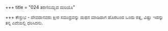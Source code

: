 +++
title = "024 ತರಣಿಬಿಮ್ಬದ ಮರಿಯೊ"

+++
ಕೌಸ್ತುಭ - ದೇವದಾನವರು ಕ್ಷೀರ ಸಮುದ್ರವನ್ನು ಮಥನ ಮಾಡಿದಾಗ ಹೊರಬಂದ ಒಂದು ರತ್ನ, ವಿಷ್ಣು ಇದನ್ನು ತನ್ನ ಎದೆಯಲ್ಲಿ ಧರಿಸಿದನು.